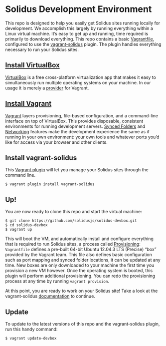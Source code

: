 # Solidus Development Environment

This repo is designed to help you easily get Solidus sites running locally for development. We accomplish this largely by running everything within a Linux virtual machine. It’s easy to get up and running, time required is primarily to download everything. This repo contains a basic [Vagrantfile][vagrantfile], configured to use the [vagrant-solidus][vagrant-solidus] plugin. The plugin handles everything necessary to run your Solidus sites.

## [Install VirtualBox][virtualbox-install]

[VirtualBox][virtualbox] is a free cross-platform virtualization app that makes it easy to simultaneously run multiple operating systems on your machine. In our usage it is merely a [provider][vagrant-provider] for Vagrant.

## [Install Vagrant][vagrant-install]

[Vagrant][vagrant] layers provisioning, file-based configuration, and a command-line interface on top of VirtualBox. This provides disposable, consistent environments for running development servers. [Synced Folders][vagrant-synced-folders] and [Networking][vagrant-networking] features make the development experience the same as if running in your own environment: your own tools and whatever ports you’d like for access via your browser and other clients.

## Install vagrant-solidus

This [Vagrant plugin][vagrant-solidus] will let you manage your Solidus sites through the command line.

```
$ vagrant plugin install vagrant-solidus
```

## Up!

You are now ready to clone this repo and start the virtual machine:

```
$ git clone https://github.com/solidusjs/solidus-devbox.git
$ cd solidus-devbox
$ vagrant up
```

This will boot the VM, and automatically install and configure everything that is required to run Solidus sites, a process called [Provisioning][vagrant-provisioning]: `Vagrantfile` defines a pre-built 64-bit Ubuntu 12.04.3 LTS (Precise) “box” provided by the Vagrant team. This file also defines basic configuration such as port mapping and synced folder locations, it can be updated at any time. New boxes are only downloaded to your machine the first time you provision a new VM however. Once the operating system is booted, this plugin will perform additional provisioning. You can redo the provisioning process at any time by running `vagrant provision`.

At this point, you are ready to work on your Solidus site! Take a look at the vagrant-solidus [documentation][vagrant-solidus] to continue.

## Update

To update to the latest versions of this repo and the vagrant-solidus plugin, run this handy command:

```
$ vagrant update-devbox
```


[vagrant]: http://www.vagrantup.com
[vagrantfile]: https://docs.vagrantup.com/v2/vagrantfile/
[vagrant-provider]: http://docs.vagrantup.com/v2/providers
[vagrant-install]: http://www.vagrantup.com/downloads.html
[vagrant-synced-folders]: http://docs.vagrantup.com/v2/synced-folders/index.html
[vagrant-networking]: http://docs.vagrantup.com/v2/networking/index.html
[vagrant-provisioning]: http://docs.vagrantup.com/v2/provisioning/index.html
[vagrant-solidus]: https://github.com/solidusjs/vagrant-solidus
[virtualbox]: https://www.virtualbox.org
[virtualbox-install]: https://www.virtualbox.org/wiki/Downloads
